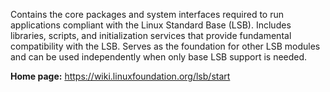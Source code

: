 Contains the core packages and system interfaces required to run applications compliant with the Linux Standard Base (LSB).
Includes libraries, scripts, and initialization services that provide fundamental compatibility with the LSB.
Serves as the foundation for other LSB modules and can be used independently when only base LSB support is needed.

**Home page:** <https://wiki.linuxfoundation.org/lsb/start>
